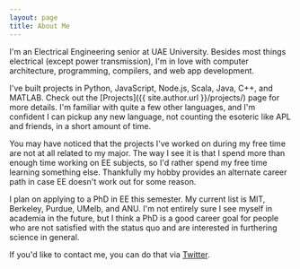 ```yaml
---
layout: page
title: About Me
---
```


I'm an Electrical Engineering senior at UAE University. Besides most things electrical (except power transmission), I'm in love with computer architecture, programming, compilers, and web app development.

I've built projects in Python, JavaScript, Node.js, Scala, Java, C++, and MATLAB. Check out the [Projects]({{ site.author.url }}/projects/) page for more details. I'm familiar with quite a few other languages, and I'm confident I can pickup any new language, not counting the esoteric like APL and friends, in a short amount of time.

You may have noticed that the projects I've worked on during my free time are not at all related to my major. The way I see it is that I spend more than enough time working on EE subjects, so I'd rather spend my free time learning something else. Thankfully my hobby provides an alternate career path in case EE doesn't work out for some reason.

I plan on applying to a PhD in EE this semester. My current list is MIT, Berkeley, Purdue, UMelb, and ANU. I'm not entirely sure I see myself in academia in the future, but I think a PhD is a good career goal for people who are not satisfied with the status quo and are interested in furthering science in general.

If you'd like to contact me, you can do that via [Twitter](https://twitter.com/Cyph0n).
